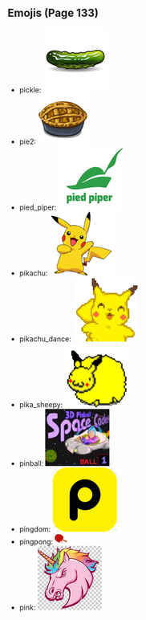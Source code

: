 
## Emojis (Page 133)

* pickle: ![pickle](output/pickle.png)
* pie2: ![pie2](output/pie2.png)
* pied_piper: ![pied_piper](output/pied_piper.jpg)
* pikachu: ![pikachu](output/pikachu.png)
* pikachu_dance: ![pikachu_dance](output/pikachu_dance.gif)
* pika_sheepy: ![pika_sheepy](output/pika_sheepy.gif)
* pinball: ![pinball](output/pinball.png)
* pingdom: ![pingdom](output/pingdom.png)
* pingpong: ![pingpong](output/pingpong.png)
* pink: ![pink](output/pink.jpg)
